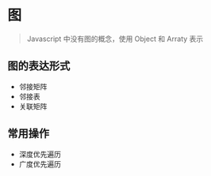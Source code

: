 # 图

>  Javascript 中没有图的概念，使用 Object 和 Arraty 表示

## 图的表达形式

- 邻接矩阵
- 邻接表
- 关联矩阵

## 常用操作

- 深度优先遍历
- 广度优先遍历